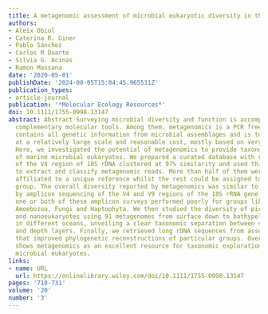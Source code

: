 ```yaml
---
title: A metagenomic assessment of microbial eukaryotic diversity in the global ocean
authors:
- Aleix Obiol
- Caterina R. Giner
- Pablo Sánchez
- Carlos M Duarte
- Silvia G. Acinas
- Ramon Massana
date: '2020-05-01'
publishDate: '2024-08-05T15:04:45.965531Z'
publication_types:
- article-journal
publication: '*Molecular Ecology Resources*'
doi: 10.1111/1755-0998.13147
abstract: Abstract Surveying microbial diversity and function is accomplished by combining
  complementary molecular tools. Among them, metagenomics is a PCR free approach that
  contains all genetic information from microbial assemblages and is today performed
  at a relatively large scale and reasonable cost, mostly based on very short reads.
  Here, we investigated the potential of metagenomics to provide taxonomic reports
  of marine microbial eukaryotes. We prepared a curated database with reference sequences
  of the V4 region of 18S rDNA clustered at 97% similarity and used this database
  to extract and classify metagenomic reads. More than half of them were unambiguously
  affiliated to a unique reference whilst the rest could be assigned to a given taxonomic
  group. The overall diversity reported by metagenomics was similar to that obtained
  by amplicon sequencing of the V4 and V9 regions of the 18S rRNA gene, although either
  one or both of these amplicon surveys performed poorly for groups like Excavata,
  Amoebozoa, Fungi and Haptophyta. We then studied the diversity of picoeukaryotes
  and nanoeukaryotes using 91 metagenomes from surface down to bathypelagic layers
  in different oceans, unveiling a clear taxonomic separation between size fractions
  and depth layers. Finally, we retrieved long rDNA sequences from assembled metagenomes
  that improved phylogenetic reconstructions of particular groups. Overall, this study
  shows metagenomics as an excellent resource for taxonomic exploration of marine
  microbial eukaryotes.
links:
- name: URL
  url: https://onlinelibrary.wiley.com/doi/10.1111/1755-0998.13147
pages: '718-731'
volume: '20'
number: '3'
---
```

